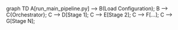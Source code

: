 graph TD
    A[run_main_pipeline.py] --> B(Load Configuration);
    B --> C{Orchestrator};
    C --> D[Stage 1];
    C --> E[Stage 2];
    C --> F[...];
    C --> G[Stage N];